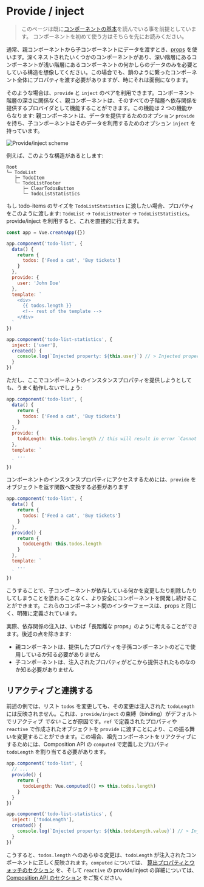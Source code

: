 # Provide / inject

> このページは既に[コンポーネントの基本](component-basics.md)を読んでいる事を前提としています。 コンポーネントを初めて使う方はそちらを先にお読みください。

通常、親コンポーネントから子コンポーネントにデータを渡すとき、[props](component-props.md) を使います。深くネストされたいくつかのコンポーネントがあり、深い階層にあるコンポーネントが浅い階層にあるコンポーネントの何かしらのデータのみを必要としている構造を想像してください。この場合でも、鎖のように繋ったコンポーネント全体にプロパティを渡す必要がありますが、時にそれは面倒になります。

そのような場合は、`provide` と `inject` のペアを利用できます。コンポーネント階層の深さに関係なく、親コンポーネントは、そのすべての子階層へ依存関係を提供するプロバイダとして機能することができます。この機能は 2 つの機能からなります: 親コンポーネントは、データを提供するためのオプション `provide` を持ち、子コンポーネントはそのデータを利用するためのオプション `inject` を持っています。

![Provide/inject scheme](/images/components_provide.png)

例えば、このような構造があるとします:

```
Root
└─ TodoList
   ├─ TodoItem
   └─ TodoListFooter
      ├─ ClearTodosButton
      └─ TodoListStatistics
```

もし todo-items のサイズを `TodoListStatistics` に渡したい場合、プロパティをこのように渡します: `TodoList` → `TodoListFooter` → `TodoListStatistics`。provide/inject を利用すると、これを直接的に行えます。

```js
const app = Vue.createApp({})

app.component('todo-list', {
  data() {
    return {
      todos: ['Feed a cat', 'Buy tickets']
    }
  },
  provide: {
    user: 'John Doe'
  },
  template: `
    <div>
      {{ todos.length }}
      <!-- rest of the template -->
    </div>
  `
})

app.component('todo-list-statistics', {
  inject: ['user'],
  created() {
    console.log(`Injected property: ${this.user}`) // > Injected property: John Doe
  }
})
```

ただし、ここでコンポーネントのインスタンスプロパティを提供しようとしても、うまく動作しないでしょう:

```js
app.component('todo-list', {
  data() {
    return {
      todos: ['Feed a cat', 'Buy tickets']
    }
  },
  provide: {
    todoLength: this.todos.length // this will result in error `Cannot read property 'length' of undefined`
  },
  template: `
    ...
  `
})
```

コンポーネントのインスタンスプロパティにアクセスするためには、`provide` をオブジェクトを返す関数へ変換する必要があります

```js
app.component('todo-list', {
  data() {
    return {
      todos: ['Feed a cat', 'Buy tickets']
    }
  },
  provide() {
    return {
      todoLength: this.todos.length
    }
  },
  template: `
    ...
  `
})
```

こうすることで、子コンポーネントが依存している何かを変更したり削除したりしてしまうことを恐れることなく、より安全にコンポーネントを開発し続けることができます。これらのコンポーネント間のインターフェースは、props と同じく、明確に定義されています。

実際、依存関係の注入は、いわば「長距離な props」のように考えることができます。後述の点を除きます:

- 親コンポーネントは、提供したプロパティを子孫コンポーネントのどこで使用しているか知る必要がありません
- 子コンポーネントは、注入されたプロパティがどこから提供されたものなのか知る必要がありません

## リアクティブと連携する

前述の例では、リスト `todos` を変更しても、その変更は注入された `todoLength` には反映されません。これは、`provide/inject` の束縛（binding）がデフォルトでリアクティブ _でない_ ことが原因です。`ref` で定義されたプロパティや `reactive` で作成されたオブジェクトを `provide` に渡すことにより、この振る舞いを変更することができます。この場合、祖先コンポーネントをリアクティブにするためには、Composition API の `computed` で定義したプロパティ `todoLength` を割り当てる必要があります。

```js
app.component('todo-list', {
  // ...
  provide() {
    return {
      todoLength: Vue.computed(() => this.todos.length)
    }
  }
})

app.component('todo-list-statistics', {
  inject: ['todoLength'],
  created() {
    console.log(`Injected property: ${this.todoLength.value}`) // > Injected property: 5
  }
})
```

こうすると、`todos.length` へのあらゆる変更は、`todoLength` が注入されたコンポーネントに正しく反映されます。`computed` については、 [算出プロパティとウォッチのセクション](reactivity-computed-watchers.html#算出プロパティ) を、そして `reactive` の provide/inject の詳細については、[Composition API のセクション](composition-api-provide-inject.html#リアクティブ) をご覧ください。

